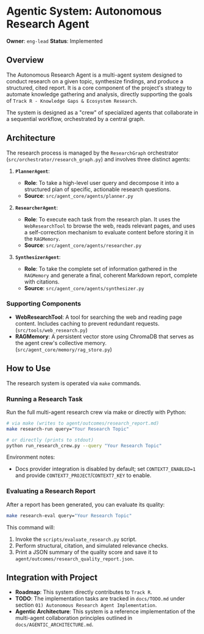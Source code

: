 
# Agentic System: Autonomous Research Agent

**Owner**: `eng-lead`
**Status**: Implemented

## Overview

The Autonomous Research Agent is a multi-agent system designed to conduct research on a given topic, synthesize findings, and produce a structured, cited report. It is a core component of the project's strategy to automate knowledge gathering and analysis, directly supporting the goals of `Track R - Knowledge Gaps & Ecosystem Research`.

The system is designed as a "crew" of specialized agents that collaborate in a sequential workflow, orchestrated by a central graph.

## Architecture

The research process is managed by the `ResearchGraph` orchestrator (`src/orchestrator/research_graph.py`) and involves three distinct agents:

1.  **`PlannerAgent`**: 
    -   **Role**: To take a high-level user query and decompose it into a structured plan of specific, actionable research questions.
    -   **Source**: `src/agent_core/agents/planner.py`

2.  **`ResearcherAgent`**:
    -   **Role**: To execute each task from the research plan. It uses the `WebResearchTool` to browse the web, reads relevant pages, and uses a self-correction mechanism to evaluate content before storing it in the `RAGMemory`.
    -   **Source**: `src/agent_core/agents/researcher.py`

3.  **`SynthesizerAgent`**:
    -   **Role**: To take the complete set of information gathered in the `RAGMemory` and generate a final, coherent Markdown report, complete with citations.
    -   **Source**: `src/agent_core/agents/synthesizer.py`

### Supporting Components

-   **WebResearchTool**: A tool for searching the web and reading page content. Includes caching to prevent redundant requests. (`src/tools/web_research.py`)
-   **RAGMemory**: A persistent vector store using ChromaDB that serves as the agent crew's collective memory. (`src/agent_core/memory/rag_store.py`)

## How to Use

The research system is operated via `make` commands.

### Running a Research Task

Run the full multi-agent research crew via make or directly with Python:

```bash
# via make (writes to agent/outcomes/research_report.md)
make research-run query="Your Research Topic"

# or directly (prints to stdout)
python run_research_crew.py --query "Your Research Topic"
```

Environment notes:
- Docs provider integration is disabled by default; set `CONTEXT7_ENABLED=1` and provide `CONTEXT7_PROJECT`/`CONTEXT7_KEY` to enable.

### Evaluating a Research Report

After a report has been generated, you can evaluate its quality:

```bash
make research-eval query="Your Research Topic"
```

This command will:
1.  Invoke the `scripts/evaluate_research.py` script.
2.  Perform structural, citation, and simulated relevance checks.
3.  Print a JSON summary of the quality score and save it to `agent/outcomes/research_quality_report.json`.

## Integration with Project

-   **Roadmap**: This system directly contributes to `Track R`.
-   **TODO**: The implementation tasks are tracked in `docs/TODO.md` under section `01) Autonomous Research Agent Implementation`.
-   **Agentic Architecture**: This system is a reference implementation of the multi-agent collaboration principles outlined in `docs/AGENTIC_ARCHITECTURE.md`.
